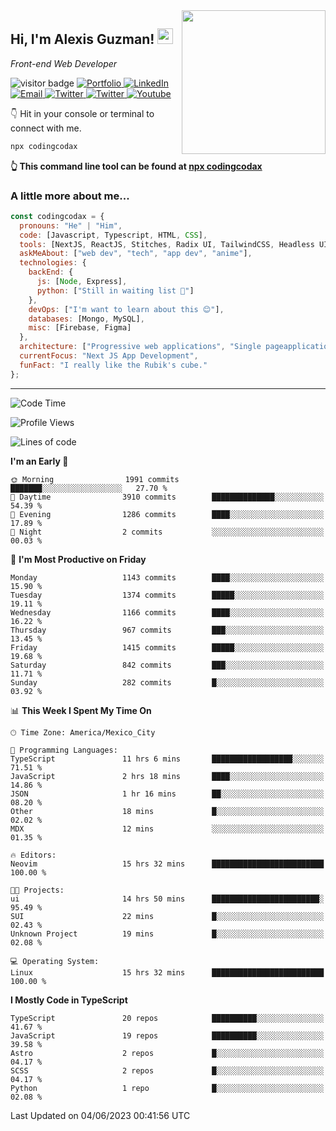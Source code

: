 <img align='right' src="https://media.giphy.com/media/M9gbBd9nbDrOTu1Mqx/giphy.gif" width="230">
<h2>Hi, I'm Alexis Guzman! <img src="https://media.giphy.com/media/hvRJCLFzcasrR4ia7z/giphy.gif" width="25px"></h2>
<p><em>Front-end Web Developer</em></p>

<p>
  <img src="https://visitor-badge.glitch.me/badge?page_id=a12989x.a12989x&left_color=black&right_color=gray" alt="visitor badge"/>
  <a href='https://www.codingcodax.dev/' target='_blank'>
    <img alt='Portfolio' src='https://img.shields.io/badge/Portfolio-black?logo=vercel&style=flat-square'>
  </a>
  <a href='https://linkedin.com/in/codingcodax/' target='_blank'>
    <img alt='LinkedIn' src='https://img.shields.io/badge/LinkedIn-black?logo=LinkedIn&style=flat-square'>
  </a>
  <a href='mailto:codingcodax@gmail.com' target='_blank'>
    <img alt='Email' src='https://img.shields.io/badge/Email-black?logo=Gmail&style=flat-square'>
  </a>
  <a href='https://twitter.com/codingcodax' target='_blank'>
    <img alt='Twitter' src='https://img.shields.io/badge/Twitter-black?logo=Twitter&style=flat-square'>
  </a>
  <a href='https://www.instagram.com/codingcodax/' target='_blank'>
    <img alt='Twitter' src='https://img.shields.io/badge/Instagram-black?logo=Instagram&style=flat-square'>
  </a>
  <a href='https://www.youtube.com/@codingcodax' target='_blank'>
    <img alt='Youtube' src='https://img.shields.io/badge/YouTube-black?logo=Youtube&style=flat-square'>
  </a>
</p>

👇 Hit in your console or terminal to connect with me.

```bash
npx codingcodax 
```
**👆 This command line tool can be found at [npx codingcodax](https://github.com/codingcodax/npx-codingcodax)**

<h3>A little more about me...</h3>

```javascript
const codingcodax = {
  pronouns: "He" | "Him",
  code: [Javascript, Typescript, HTML, CSS],
  tools: [NextJS, ReactJS, Stitches, Radix UI, TailwindCSS, Headless UI, Prisma],
  askMeAbout: ["web dev", "tech", "app dev", "anime"],
  technologies: {
    backEnd: {
      js: [Node, Express],
      python: ["Still in waiting list 🥲"]
    },
    devOps: ["I'm want to learn about this 😊"],
    databases: [Mongo, MySQL],
    misc: [Firebase, Figma]
  },
  architecture: ["Progressive web applications", "Single pageapplications"],
  currentFocus: "Next JS App Development",
  funFact: "I really like the Rubik's cube."
};
```

---

<!--START_SECTION:waka-->
![Code Time](http://img.shields.io/badge/Code%20Time-1%2C333%20hrs%2010%20mins-blue)

![Profile Views](http://img.shields.io/badge/Profile%20Views-3-blue)

![Lines of code](https://img.shields.io/badge/From%20Hello%20World%20I%27ve%20Written-6.5%20million%20lines%20of%20code-blue)

**I'm an Early 🐤** 

```text
🌞 Morning                1991 commits        ███████░░░░░░░░░░░░░░░░░░   27.70 % 
🌆 Daytime                3910 commits        ██████████████░░░░░░░░░░░   54.39 % 
🌃 Evening                1286 commits        ████░░░░░░░░░░░░░░░░░░░░░   17.89 % 
🌙 Night                  2 commits           ░░░░░░░░░░░░░░░░░░░░░░░░░   00.03 % 
```
📅 **I'm Most Productive on Friday** 

```text
Monday                   1143 commits        ████░░░░░░░░░░░░░░░░░░░░░   15.90 % 
Tuesday                  1374 commits        █████░░░░░░░░░░░░░░░░░░░░   19.11 % 
Wednesday                1166 commits        ████░░░░░░░░░░░░░░░░░░░░░   16.22 % 
Thursday                 967 commits         ███░░░░░░░░░░░░░░░░░░░░░░   13.45 % 
Friday                   1415 commits        █████░░░░░░░░░░░░░░░░░░░░   19.68 % 
Saturday                 842 commits         ███░░░░░░░░░░░░░░░░░░░░░░   11.71 % 
Sunday                   282 commits         █░░░░░░░░░░░░░░░░░░░░░░░░   03.92 % 
```


📊 **This Week I Spent My Time On** 

```text
🕑︎ Time Zone: America/Mexico_City

💬 Programming Languages: 
TypeScript               11 hrs 6 mins       ██████████████████░░░░░░░   71.51 % 
JavaScript               2 hrs 18 mins       ████░░░░░░░░░░░░░░░░░░░░░   14.86 % 
JSON                     1 hr 16 mins        ██░░░░░░░░░░░░░░░░░░░░░░░   08.20 % 
Other                    18 mins             █░░░░░░░░░░░░░░░░░░░░░░░░   02.02 % 
MDX                      12 mins             ░░░░░░░░░░░░░░░░░░░░░░░░░   01.35 % 

🔥 Editors: 
Neovim                   15 hrs 32 mins      █████████████████████████   100.00 % 

🐱‍💻 Projects: 
ui                       14 hrs 50 mins      ████████████████████████░   95.49 % 
SUI                      22 mins             █░░░░░░░░░░░░░░░░░░░░░░░░   02.43 % 
Unknown Project          19 mins             █░░░░░░░░░░░░░░░░░░░░░░░░   02.08 % 

💻 Operating System: 
Linux                    15 hrs 32 mins      █████████████████████████   100.00 % 
```

**I Mostly Code in TypeScript** 

```text
TypeScript               20 repos            ██████████░░░░░░░░░░░░░░░   41.67 % 
JavaScript               19 repos            ██████████░░░░░░░░░░░░░░░   39.58 % 
Astro                    2 repos             █░░░░░░░░░░░░░░░░░░░░░░░░   04.17 % 
SCSS                     2 repos             █░░░░░░░░░░░░░░░░░░░░░░░░   04.17 % 
Python                   1 repo              █░░░░░░░░░░░░░░░░░░░░░░░░   02.08 % 
```




 Last Updated on 04/06/2023 00:41:56 UTC
<!--END_SECTION:waka-->
